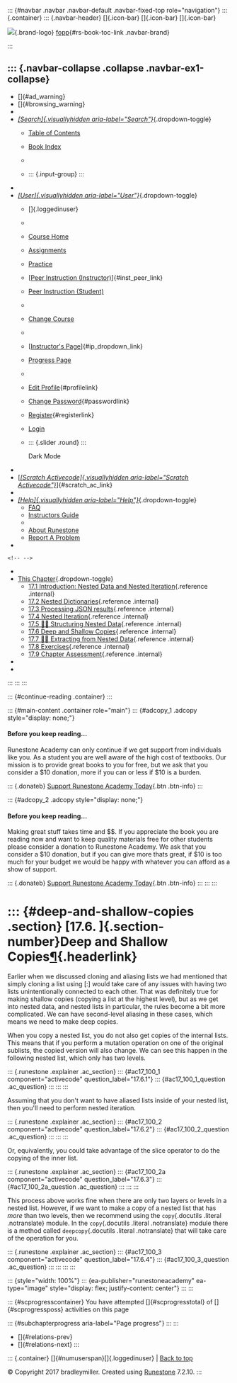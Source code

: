 ::: {#navbar .navbar .navbar-default .navbar-fixed-top role="navigation"}
::: {.container}
::: {.navbar-header}
[]{.icon-bar} []{.icon-bar} []{.icon-bar}

<div>

[![](../_static/img/RAIcon.png)](/runestone/default/user/login){.brand-logo}
[fopp](../index.html){#rs-book-toc-link .navbar-brand}

</div>
:::

::: {.navbar-collapse .collapse .navbar-ex1-collapse}
-   
-   []{#ad_warning}
-   []{#browsing_warning}
-   
-   [*[Search]{.visuallyhidden
    aria-label="Search"}*](#){.dropdown-toggle}
    -   [Table of Contents](../index.html)

    -   [Book Index](../genindex.html)

    -   

    -   ::: {.input-group}
        :::
-   
-   [*[User]{.visuallyhidden aria-label="User"}*](#){.dropdown-toggle}
    -   []{.loggedinuser}

    -   

    -   [Course Home](/ns/course/index)

    -   [Assignments](/assignment/student/chooseAssignment)

    -   [Practice](/runestone/assignments/practice)

    -   [[Peer Instruction
        (Instructor)](/runestone/peer/instructor.html)]{#inst_peer_link}

    -   [Peer Instruction (Student)](/runestone/peer/student.html)

    -   

    -   [Change Course](/runestone/default/courses)

    -   

    -   [[Instructor\'s
        Page](/runestone/admin/index)]{#ip_dropdown_link}

    -   [Progress Page](/runestone/dashboard/studentreport)

    -   

    -   [Edit Profile](/runestone/default/user/profile){#profilelink}

    -   [Change
        Password](/runestone/default/user/change_password){#passwordlink}

    -   [Register](/runestone/default/user/register){#registerlink}

    -   [Login](#)

    -   ::: {.slider .round}
        :::

        Dark Mode
-   
-   [[*[Scratch Activecode]{.visuallyhidden
    aria-label="Scratch Activecode"}*](javascript:runestoneComponents.popupScratchAC())]{#scratch_ac_link}
-   
-   [*[Help]{.visuallyhidden aria-label="Help"}*](#){.dropdown-toggle}
    -   [FAQ](http://runestoneinteractive.org/pages/faq.html)
    -   [Instructors Guide](https://guide.runestone.academy)
    -   
    -   [About Runestone](http://runestoneinteractive.org)
    -   [Report A
        Problem](/runestone/default/reportabug?course=fopp&page=DeepandShallowCopies)
-   

```{=html}
<!-- -->
```
-   
-   [This Chapter](../index.html){.dropdown-toggle}
    -   [17.1 Introduction: Nested Data and Nested
        Iteration](ListswithComplexItems.html){.reference .internal}
    -   [17.2 Nested Dictionaries](NestedDictionaries.html){.reference
        .internal}
    -   [17.3 Processing JSON results](jsonlib.html){.reference
        .internal}
    -   [17.4 Nested Iteration](NestedIteration.html){.reference
        .internal}
    -   [17.5 👩‍💻 Structuring Nested
        Data](WPStructuringNestedData.html){.reference .internal}
    -   [17.6 Deep and Shallow
        Copies](DeepandShallowCopies.html){.reference .internal}
    -   [17.7 👩‍💻 Extracting from Nested
        Data](WPExtractFromNestedData.html){.reference .internal}
    -   [17.8 Exercises](Exercises.html){.reference .internal}
    -   [17.9 Chapter Assessment](ChapterAssessment.html){.reference
        .internal}
-   
-   
:::
:::
:::

::: {#continue-reading .container}
:::

::: {#main-content .container role="main"}
::: {#adcopy_1 .adcopy style="display: none;"}
#### Before you keep reading\...

Runestone Academy can only continue if we get support from individuals
like you. As a student you are well aware of the high cost of textbooks.
Our mission is to provide great books to you for free, but we ask that
you consider a \$10 donation, more if you can or less if \$10 is a
burden.

::: {.donateb}
[Support Runestone Academy Today](/runestone/default/donate?ad=1){.btn
.btn-info}
:::

::: {#adcopy_2 .adcopy style="display: none;"}
#### Before you keep reading\...

Making great stuff takes time and \$\$. If you appreciate the book you
are reading now and want to keep quality materials free for other
students please consider a donation to Runestone Academy. We ask that
you consider a \$10 donation, but if you can give more thats great, if
\$10 is too much for your budget we would be happy with whatever you can
afford as a show of support.

::: {.donateb}
[Support Runestone Academy Today](/runestone/default/donate?ad=2){.btn
.btn-info}
:::
:::
:::

::: {#deep-and-shallow-copies .section}
[17.6. ]{.section-number}Deep and Shallow Copies[¶](#deep-and-shallow-copies "Permalink to this heading"){.headerlink}
======================================================================================================================

Earlier when we discussed cloning and aliasing lists we had mentioned
that simply cloning a list using \[:\] would take care of any issues
with having two lists unintentionally connected to each other. That was
definitely true for making shallow copies (copying a list at the highest
level), but as we get into nested data, and nested lists in particular,
the rules become a bit more complicated. We can have second-level
aliasing in these cases, which means we need to make deep copies.

When you copy a nested list, you do not also get copies of the internal
lists. This means that if you perform a mutation operation on one of the
original sublists, the copied version will also change. We can see this
happen in the following nested list, which only has two levels.

::: {.runestone .explainer .ac_section}
::: {#ac17_100_1 component="activecode" question_label="17.6.1"}
::: {#ac17_100_1_question .ac_question}
:::
:::
:::

Assuming that you don't want to have aliased lists inside of your nested
list, then you'll need to perform nested iteration.

::: {.runestone .explainer .ac_section}
::: {#ac17_100_2 component="activecode" question_label="17.6.2"}
::: {#ac17_100_2_question .ac_question}
:::
:::
:::

Or, equivalently, you could take advantage of the slice operator to do
the copying of the inner list.

::: {.runestone .explainer .ac_section}
::: {#ac17_100_2a component="activecode" question_label="17.6.3"}
::: {#ac17_100_2a_question .ac_question}
:::
:::
:::

This process above works fine when there are only two layers or levels
in a nested list. However, if we want to make a copy of a nested list
that has *more* than two levels, then we recommend using the
`copy`{.docutils .literal .notranslate} module. In the `copy`{.docutils
.literal .notranslate} module there is a method called
`deepcopy`{.docutils .literal .notranslate} that will take care of the
operation for you.

::: {.runestone .explainer .ac_section}
::: {#ac17_100_3 component="activecode" question_label="17.6.4"}
::: {#ac17_100_3_question .ac_question}
:::
:::
:::
:::

::: {style="width: 100%"}
::: {ea-publisher="runestoneacademy" ea-type="image" style="display: flex; justify-content: center"}
:::
:::

::: {#scprogresscontainer}
You have attempted []{#scprogresstotal} of []{#scprogressposs}
activities on this page

::: {#subchapterprogress aria-label="Page progress"}
:::
:::

-   [[](WPStructuringNestedData.html)]{#relations-prev}
-   [[](WPExtractFromNestedData.html)]{#relations-next}
:::

::: {.container}
[]{#numuserspan}[]{.loggedinuser} \| [Back to top](#)

© Copyright 2017 bradleymiller. Created using
[Runestone](http://runestoneinteractive.org/) 7.2.10.
:::
